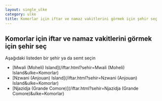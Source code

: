 ```yaml
---
layout: single_ulke
category: ulke
title: Komorlar için iftar ve namaz vakitlerini görmek için şehir seç
---
```



## Komorlar için iftar ve namaz vakitlerini görmek için şehir seç

Aşağıdaki listeden bir şehir ya da semt seçin


* [Mwali (Moheli) Island](/iftar.html?sehir=Mwali (Moheli) Island&ulke=Komorlar)
* [Nzwani (Anjouan) Island](/iftar.html?sehir=Nzwani (Anjouan) Island&ulke=Komorlar)
* [Njazidja (Grande Comore)](/iftar.html?sehir=Njazidja (Grande Comore)&ulke=Komorlar)
